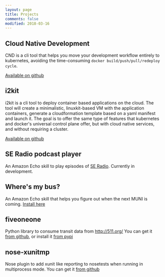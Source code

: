 ```yaml
---
layout: page
title: Projects
comments: false
modified: 2018-03-16
---
```


## Cloud Native Development
CND is a cli tool that helps you move your development workflow entirely to kubernetes, avoiding the time-consuming `docker build/push/pull/redeploy cycle`. 

[Available on github](https://github.com/okteto/cnd)

## i2kit
i2kit is a cli tool to deploy container based applications on the cloud. The tool will create a minimalistic, linuxkit-based VM with the application containers, generate a cloudformation template based on a yaml manifest and launch it. The goal is to offer the same type of features that kubernetes and docker's universal control plane offer, but with cloud native services, and without requiring a cluster.

[Available on github](https://github.com/pchico83/i2kit)


## SE Radio podcast player

An Amazon Echo skill to play episodes of [SE Radio](http://www.se-radio.net).
Currently in development.


## Where's my bus?

An Amazon Echo skill that helps you figure out when the next MUNI is coming.
[Install here](http://alexa.amazon.com/spa/index.html#skills/dp/B06WD8FQL1/?ref=skill_dsk_skb_sr_0)

## fiveoneone

Python library to consume transit data from http://511.org/
You can get it [from github](https://github.com/rberrelleza/511-transit), or install it [from pypi](https://pypi.python.org/pypi/fiveoneone)

## nose-xunitmp

Nose plugin to add xunit like reporting to nosetests when running in multiprocess mode.
You can get it [from github](https://github.com/rberrelleza/nose-xunitmp)